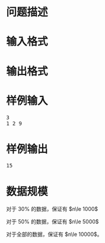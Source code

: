 

# 问题描述



# 输入格式



# 输出格式



# 样例输入


<pre>3
1 2 9
</pre>

# 样例输出


<pre>15
</pre>

# 数据规模


<p>
对于 30% 的数据，保证有 $n\le 1000$
</p>
<p>
对于 50% 的数据，保证有 $n\le 5000$
</p>
<p>
对于全部的数据，保证有 $n\le 10000$。
</p>
